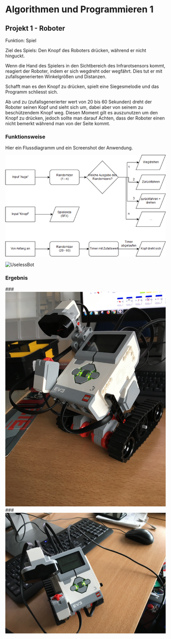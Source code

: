 # Algorithmen und Programmieren 1

## Projekt 1 - Roboter

Funktion: Spiel

Ziel des Spiels: Den Knopf des Roboters drücken, während er nicht hinguckt.

Wenn die Hand des Spielers in den Sichtbereich des Infrarotsensors kommt, reagiert der Roboter, indem er sich wegdreht oder wegfährt.
Dies tut er mit zufallsgenerierten Winkelgrößen und Distanzen.

Schafft man es den Knopf zu drücken, spielt eine Siegesmelodie und das Programm schliesst sich.

Ab und zu (zufallsgenerierter wert von 20 bis 60 Sekunden) dreht der Roboter seinen Kopf und sieht sich um, dabei aber von seinem zu beschützendem Knopf weg.
Diesen Moment gilt es auszunutzen um den Knopf zu drücken, jedoch sollte man darauf Achten, dass der Roboter einen nicht bemerkt während man von der Seite kommt.





### Funktionsweise

Hier ein Flussdiagramm und ein Screenshot der Anwendung. 

![UselessBot Flussdiagramm](UselessBot-Diagramm.png)

![UselessBot](UselessBot-Anwendung.png)

### Ergebnis

###![UselessBot](UselessBot1.JPG)
###![UselessBot](UselessBot2.JPG)

